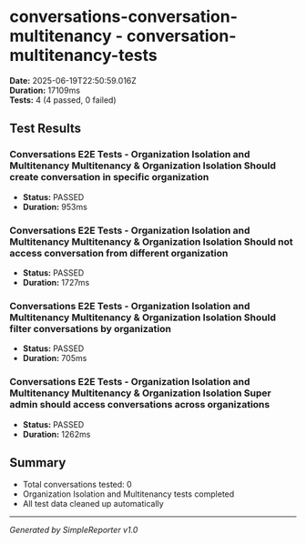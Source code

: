 # conversations-conversation-multitenancy - conversation-multitenancy-tests

**Date:** 2025-06-19T22:50:59.016Z  
**Duration:** 17109ms  
**Tests:** 4 (4 passed, 0 failed)

## Test Results


### Conversations E2E Tests - Organization Isolation and Multitenancy Multitenancy & Organization Isolation Should create conversation in specific organization
- **Status:** PASSED
- **Duration:** 953ms



### Conversations E2E Tests - Organization Isolation and Multitenancy Multitenancy & Organization Isolation Should not access conversation from different organization
- **Status:** PASSED
- **Duration:** 1727ms



### Conversations E2E Tests - Organization Isolation and Multitenancy Multitenancy & Organization Isolation Should filter conversations by organization
- **Status:** PASSED
- **Duration:** 705ms



### Conversations E2E Tests - Organization Isolation and Multitenancy Multitenancy & Organization Isolation Super admin should access conversations across organizations
- **Status:** PASSED
- **Duration:** 1262ms



## Summary

- Total conversations tested: 0
- Organization Isolation and Multitenancy tests completed
- All test data cleaned up automatically

---
*Generated by SimpleReporter v1.0*
